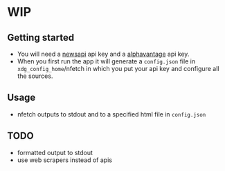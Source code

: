 # WIP
## Getting started
+ You will need a [newsapi]( https://newsapi.org/ ) api key and a [alphavantage]( https://www.alphavantage.co/ ) api key.
+ When you first run the app it will generate a `config.json` file in `xdg_config_home`/nfetch in which you put your api key and configure all the sources.
## Usage
+ nfetch outputs to stdout and to a specified html file in `config.json`

## TODO
+ formatted output to stdout
+ use web scrapers instead of apis
